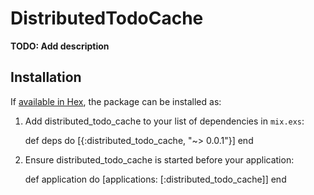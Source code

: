 # DistributedTodoCache

**TODO: Add description**

## Installation

If [available in Hex](https://hex.pm/docs/publish), the package can be installed as:

  1. Add distributed_todo_cache to your list of dependencies in `mix.exs`:

        def deps do
          [{:distributed_todo_cache, "~> 0.0.1"}]
        end

  2. Ensure distributed_todo_cache is started before your application:

        def application do
          [applications: [:distributed_todo_cache]]
        end

